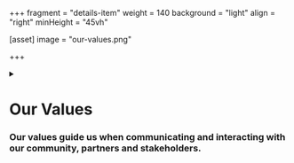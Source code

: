 +++
fragment = "details-item"
weight = 140
background = "light"
align = "right"
minHeight = "45vh"

[asset]
  image = "our-values.png"

+++

<details>
<summary>

# Our Values
### Our values guide us when communicating and interacting with our community, partners and stakeholders.

</summary>

***

Through [dedication, collaboration, innovation and integrity](/about/about-us/our-values/), we are helping to build healthy and engaged communities through literacy and essential skills training.

</details>
  
